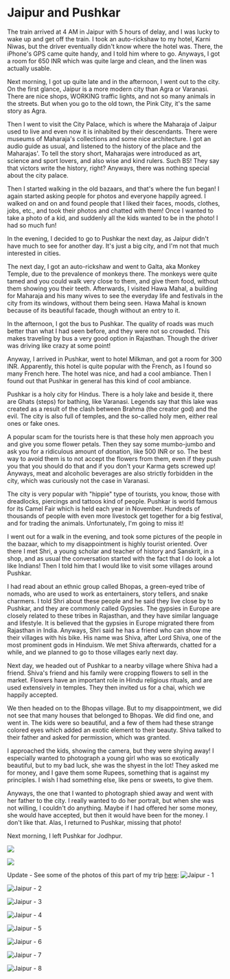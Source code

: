 # Jaipur and Pushkar

The train arrived at 4 AM in Jaipur with 5 hours of delay, and I was lucky to wake up and get off the train. I took an auto-rickshaw to my hotel, Karni Niwas, but the driver eventually didn't know where the hotel was. There, the iPhone's GPS came quite handy, and I told him where to go. Anyways, I got a room for 650 INR which was quite large and clean, and the linen was actually usable.

Next morning, I got up quite late and in the afternoon, I went out to the city. On the first glance, Jaipur is a more modern city than Agra or Varanasi. There are nice shops, WORKING traffic lights, and not so many animals in the streets. But when you go to the old town, the Pink City, it's the same story as Agra.

Then I went to visit the City Palace, which is where the Maharaja of Jaipur used to live and even now it is inhabited by their descendants. There were museums of Maharaja's collections and some nice architecture. I got an audio guide as usual, and listened to the history of the place and the Maharajas'. To tell the story short, Maharajas were introduced as art, science and sport lovers, and also wise and kind rulers. Such BS! They say that victors write the history, right? Anyways, there was nothing special about the city palace.

Then I started walking in the old bazaars, and that's where the fun began! I again started asking people for photos and everyone happily agreed. I walked on and on and found people that I liked their faces, moods, clothes, jobs, etc., and took their photos and chatted with them! Once I wanted to take a photo of a kid, and suddenly all the kids wanted to be in the photo! I had so much fun!

In the evening, I decided to go to Pushkar the next day, as Jaipur didn't have much to see for another day. It's just a big city, and I'm not that much interested in cities.

The next day, I got an auto-rickshaw and went to Galta, aka Monkey Temple, due to the prevalence of monkeys there. The monkeys were quite tamed and you could walk very close to them, and give them food, without them showing you their teeth. Afterwards, I visited Hawa Mahal, a building for Maharaja and his many wives to see the everyday life and festivals in the city from its windows, without them being seen. Hawa Mahal is known because of its beautiful facade, though without an entry to it.

In the afternoon, I got the bus to Pushkar. The quality of roads was much better than what I had seen before, and they were not so crowded. This makes traveling by bus a very good option in Rajasthan. Though the driver was driving like crazy at some point!

Anyway, I arrived in Pushkar, went to hotel Milkman, and got a room for 300 INR. Apparently, this hotel is quite popular with the French, as I found so many French here. The hotel was nice, and had a cool ambiance. Then I found out that Pushkar in general has this kind of cool ambiance.

Pushkar is a holy city for Hindus. There is a holy lake and beside it, there are Ghats (steps) for bathing, like Varanasi. Legends say that this lake was created as a result of the clash between Brahma (the creator god) and the evil. The city is also full of temples, and the so-called holy men, either real ones or fake ones.

A popular scam for the tourists here is that these holy men approach you and give you some flower petals. Then they say some mumbo-jumbo and ask you for a ridiculous amount of donation, like 500 INR or so. The best way to avoid them is to not accept the flowers from them, even if they push you that you should do that and if you don't your Karma gets screwed up! Anyways, meat and alcoholic beverages are also strictly forbidden in the city, which was curiously not the case in Varanasi.

The city is very popular with "hippie" type of tourists, you know, those with dreadlocks, piercings and tattoos kind of people. Pushkar is world famous for its Camel Fair which is held each year in November. Hundreds of thousands of people with even more livestock get together for a big festival, and for trading the animals. Unfortunately, I'm going to miss it!

I went out for a walk in the evening, and took some pictures of the people in the bazaar, which to my disappointment is highly tourist oriented. Over there I met Shri, a young scholar and teacher of history and Sanskrit, in a shop, and as usual the conversation started with the fact that I do look a lot like Indians! Then I told him that I would like to visit some villages around Pushkar.

I had read about an ethnic group called Bhopas, a green-eyed tribe of nomads, who are used to work as entertainers, story tellers, and snake charmers. I told Shri about these people and he said they live close by to Pushkar, and they are commonly called Gypsies. The gypsies in Europe are closely related to these tribes in Rajasthan, and they have similar language and lifestyle. It is believed that the gypsies in Europe migrated there from Rajasthan in India. Anyways, Shri said he has a friend who can show me their villages with his bike. His name was Shiva, after Lord Shiva, one of the most prominent gods in Hinduism. We met Shiva afterwards, chatted for a while, and we planned to go to those villages early next day.

Next day, we headed out of Pushkar to a nearby village where Shiva had a friend. Shiva's friend and his family were cropping flowers to sell in the market. Flowers have an important role in Hindu religious rituals, and are used extensively in temples. They then invited us for a chai, which we happily accepted.

We then headed on to the Bhopas village. But to my disappointment, we did not see that many houses that belonged to Bhopas. We did find one, and went in. The kids were so beautiful, and a few of them had these strange colored eyes which added an exotic element to their beauty. Shiva talked to their father and asked for permission, which was granted.

I approached the kids, showing the camera, but they were shying away! I especially wanted to photograph a young girl who was so exotically beautiful, but to my bad luck, she was the shyest in the lot! They asked me for money, and I gave them some Rupees, something that is against my principles. I wish I had something else, like pens or sweets, to give them.

Anyways, the one that I wanted to photograph shied away and went with her father to the city. I really wanted to do her portrait, but when she was not willing, I couldn't do anything. Maybe if I had offered her some money, she would have accepted, but then it would have been for the money. I don't like that. Alas, I returned to Pushkar, missing that photo!

Next morning, I left Pushkar for Jodhpur.

![](https://blogger.googleusercontent.com/img/b/R29vZ2xl/AVvXsEi00uxIZzRPyrmF2Q5DwVKSqBiKoozA9zzmgz-9lN4-7H_2QGjbNmhrGMlc-NsX8jPIOEG6tN3Woq7lHYV1uKtGa2lA-rJPryw-mNyGTgfnNAGl0XZH2oOIvdFNnMDd43a6gJWabpavxQoI/s320/photo+1-774794.JPG)

![](https://blogger.googleusercontent.com/img/b/R29vZ2xl/AVvXsEjfDSSSI5_Dj0W-sizcu_MS5VY1t7Emm6Rj18ZaNlqAeiWOdty-OuGbnFVcU-88t0wxPO4nGtnBdqEoG5dSNaET4h6AFQmhFEkxg7GDM9ZsFhq7zl1MPEd_HnmWemVgaglWZIjAH-0RLnQs/s320/photo+2-775688.JPG)

Update - See some of the photos of this part of my trip [here](http://www.flickr.com/photos/8413680@N08/sets/72157627940912067/):
![Jaipur - 1](http://farm7.static.flickr.com/6034/6318413560_036c68346c_b.jpg)

![Jaipur - 2](http://farm7.static.flickr.com/6097/6317893803_f398d7ab9c_b.jpg)

![Jaipur - 3](http://farm7.static.flickr.com/6236/6318414524_3453e6c821_b.jpg)

![Jaipur - 4](http://farm7.static.flickr.com/6212/6317894529_3cc9790d87_b.jpg)

![Jaipur - 5](http://farm7.static.flickr.com/6032/6318415198_d9bb75fe1c_b.jpg)

![Jaipur - 6](http://farm7.static.flickr.com/6038/6317895165_4b334102ae_b.jpg)

![Jaipur - 7](http://farm7.static.flickr.com/6222/6318416128_f753fb0921_b.jpg)

![Jaipur - 8](http://farm7.static.flickr.com/6115/6317896149_8fa79ab621_b.jpg)